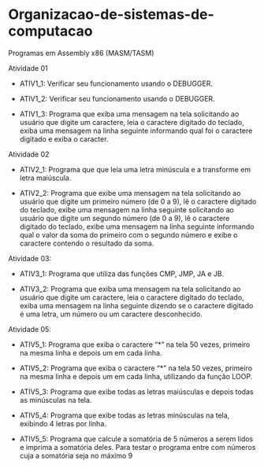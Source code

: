 # Organizacao-de-sistemas-de-computacao
Programas em Assembly x86 (MASM/TASM)

Atividade 01
 
  - ATIV1_1: Verificar seu funcionamento usando o DEBUGGER.

  - ATIV1_2: Verificar seu funcionamento usando o DEBUGGER.

  - ATIV1_3: Programa que exiba uma mensagem na tela solicitando ao usuário que digite um caractere, leia o caractere digitado do teclado, exiba uma mensagem na linha seguinte informando qual foi o caractere digitado e exiba o caracter.

Atividade 02
 
  - ATIV2_1: Programa que que leia uma letra minúscula e a transforme em letra maiúscula.
 
  - ATIV2_2: Programa que exibe uma mensagem na tela solicitando ao usuário que digite um primeiro número (de 0 a 9), lê o caractere digitado do teclado, exibe uma mensagem na linha seguinte solicitando ao usuário que digite um segundo número (de 0 a 9), lê o caractere digitado do teclado, exibe uma mensagem na linha seguinte informando qual o valor da soma do primeiro com o segundo número e exibe o caractere contendo o resultado da soma.

Atividade 03:

  - ATIV3_1: Programa que utiliza das funções CMP, JMP, JA e JB.
 
  - ATIV3_2: Programa que exiba uma mensagem na tela solicitando ao usuário que digite um caractere, leia o caractere digitado do teclado, exiba uma mensagem na linha seguinte dizendo se o caractere digitado é uma letra, um número ou um caractere desconhecido.

Atividade 05:

  - ATIV5_1: Programa que exiba o caractere “*” na tela 50 vezes, primeiro na mesma linha e depois um em cada linha.

  - ATIV5_2: Programa que exiba o caractere “*” na tela 50 vezes, primeiro na mesma linha e depois um em cada linha, utilizando da função LOOP.

  - ATIV5_3: Programa que exibe todas as letras maiúsculas e depois todas as minúsculas na tela.

  - ATIV5_4: Programa que exibe todas as letras minúsculas na tela, exibindo 4 letras por linha.

  - ATIV5_5:  Programa que calcule a somatória de 5 números a serem lidos e imprima a somatória deles. Para testar o programa entre com números cuja a somatória seja no máximo 9





